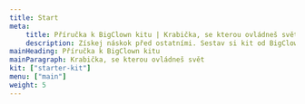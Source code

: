 ```yaml
---
title: Start
meta:
    title: Příručka k BigClown kitu | Krabička, se kterou ovládneš svět
    description: Získej náskok před ostatními. Sestav si kit od BigClown a vytvoř svůj vlastní IoT projekt. Máme příručku a rady pro budoucí digitální borce.
mainHeading: Příručka k BigClown kitu
mainParagraph: Krabička, se kterou ovládneš svět
kit: ["starter-kit"]
menu: ["main"]
weight: 5
---
```

